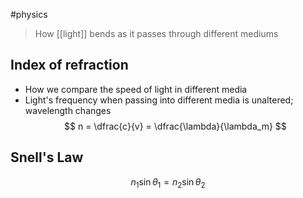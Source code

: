 #physics 

> How [[light]] bends as it passes through different mediums

## Index of refraction
- How we compare the speed of light in different media
- Light's frequency when passing into different media is unaltered; wavelength changes
$$ n = \dfrac{c}{v} = \dfrac{\lambda}{\lambda_m} $$

## Snell's Law
$$ n_1 \sin \theta_1 = n_2 \sin \theta_2 $$